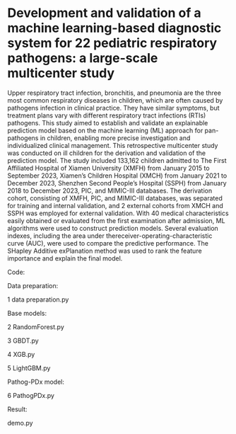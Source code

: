 # Development and validation of a machine learning-based diagnostic system for 22 pediatric respiratory pathogens: a large-scale multicenter study

Upper respiratory tract infection, bronchitis, and pneumonia are the three most common respiratory diseases in children, which are often caused by pathogens infection in clinical practice. They have similar symptoms, but treatment plans vary with different respiratory tract infections (RTIs) pathogens. This study aimed to establish and validate an explainable prediction model based on the machine learning (ML) approach for pan-pathogens in children, enabling more precise investigation and individualized clinical management.
This retrospective multicenter study was conducted on ill children for the derivation and validation of the prediction model. The study included 133,162 children admitted to The First Affiliated Hospital of Xiamen University (XMFH) from January 2015 to September 2023, Xiamen’s Children Hospital (XMCH) from January 2021 to December 2023, Shenzhen Second People’s Hospital (SSPH) from January 2018 to December 2023, PIC, and MIMIC-III databases. The derivation cohort, consisting of XMFH, PIC, and MIMIC-III databases, was separated for training and internal validation, and 2 external cohorts from XMCH and SSPH was employed for external validation. With 40 medical characteristics easily obtained or evaluated from the first examination after admission, ML algorithms were used to construct prediction models. Several evaluation indexes, including the area under thereceiver-operating-characteristic curve (AUC), were used to compare the predictive performance. The SHapley Additive exPlanation method was used to rank the feature importance and explain the final model.

Code:

Data preparation:

1 data preparation.py

Base models:

2 RandomForest.py

3 GBDT.py

4 XGB.py

5 LightGBM.py

Pathog-PDx model:

6 PathogPDx.py

Result:

demo.py
